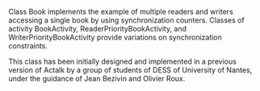 Class Book implements the example of multiple readers and writers accessing a single book by using synchronization counters.
Classes of activity BookActivity, ReaderPriorityBookActivity, and WriterPriorityBookActivity provide variations on synchronization constraints.

This class has been initially designed and implemented in a previous version of Actalk by a group of students of DESS of University of Nantes, under the guidance of Jean Bezivin and Olivier Roux.
